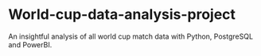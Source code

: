 # World-cup-data-analysis-project
An insightful analysis of all world cup match data with Python, PostgreSQL and PowerBI.
